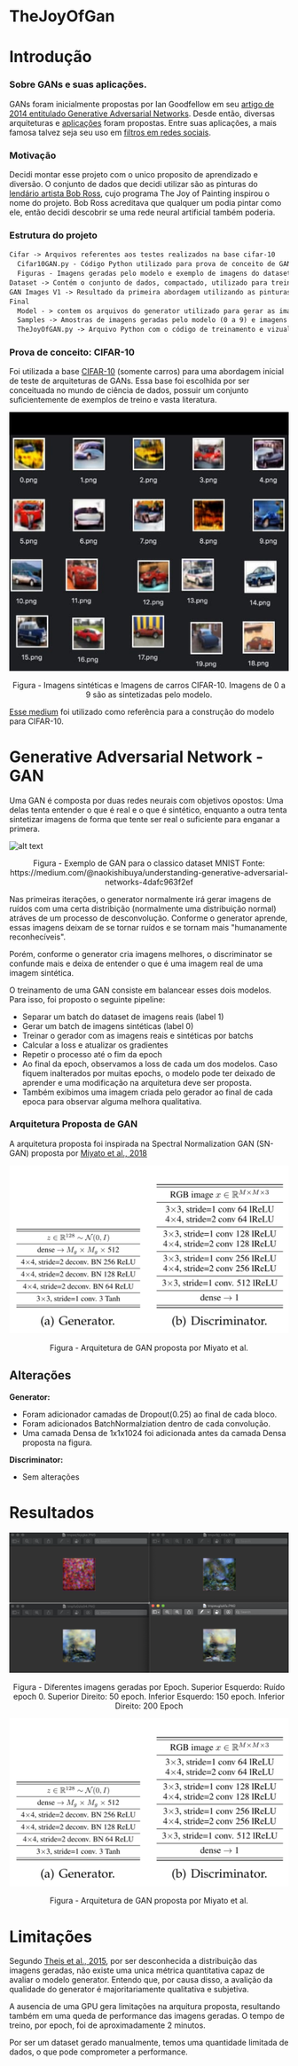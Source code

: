# TheJoyOfGan

# Introdução

### Sobre GANs e suas aplicações.

GANs foram inicialmente propostas por Ian Goodfellow em seu [artigo de 2014 entitulado Generative Adversarial Networks](https://arxiv.org/abs/1406.2661). Desde então, diversas arquiteturas e [aplicações](https://machinelearningmastery.com/impressive-applications-of-generative-adversarial-networks/) foram propostas. Entre suas aplicações, a mais famosa talvez seja seu uso em [filtros em redes sociais](https://dimensionless.in/trending-story-faceapp-gans/).

### Motivação

Decidi montar esse projeto com o unico proposito de aprendizado e diversão. O conjunto de dados que decidi utilizar são as pinturas do [lendário artista Bob Ross](https://www.youtube.com/user/BobRossInc), cujo programa The Joy of Painting inspirou o nome do projeto. 
Bob Ross acreditava que qualquer um podia pintar como ele, então decidi descobrir se uma rede neural artificial também poderia.

### Estrutura do projeto
```md
Cifar -> Arquivos referentes aos testes realizados na base cifar-10
  Cifar10GAN.py - Código Python utilizado para prova de conceito de GANs utilizando 
  Figuras - Imagens geradas pelo modelo e exemplo de imagens do dataset
Dataset -> Contém o conjunto de dados, compactado, utilizado para treinamento da GAN
GAN Images V1 -> Resultado da primeira abordagem utilizando as pinturas de Bob Ross
Final
  Model - > contem os arquivos do generator utilizado para gerar as imagens em Samples
  Samples -> Amostras de imagens geradas pelo modelo (0 a 9) e imagens do dataset (10 a 19)
  TheJoyOfGAN.py -> Arquivo Python com o código de treinamento e vizualização
```

### Prova de conceito: CIFAR-10

Foi utilizada a base [CIFAR-10](https://www.cs.toronto.edu/~kriz/cifar.html) (somente carros) para uma abordagem inicial de teste de arquiteturas de GANs. Essa base foi escolhida por ser conceituada no mundo de ciência de dados, possuir um conjunto suficientemente de exemplos de treino e vasta literatura.

<p align="center">
  <img src="https://github.com/MatheusCalil/TheJoyOfGan/blob/master/Cifar/Unknown.jpg" />
</p>

<p align="center">
Figura - Imagens sintéticas e Imagens de carros CIFAR-10. Imagens de 0 a 9 são as sintetizadas pelo modelo.
</p>

[Esse medium](https://medium.com/@utk.is.here/keep-calm-and-train-a-gan-pitfalls-and-tips-on-training-generative-adversarial-networks-edd529764aa9) foi utilizado como referência para a construção do modelo para CIFAR-10.

# Generative Adversarial Network - GAN

Uma GAN é composta por duas redes neurais com objetivos opostos: Uma delas tenta entender o que é real e o que é sintético, enquanto a outra tenta sintetizar imagens de forma que tente ser real o suficiente para enganar a primera.

![alt text](https://miro.medium.com/max/2724/1*nAVqFluPijpBWR2tI4gCxg.png)

<p align="center">
Figura - Exemplo de GAN para o classico dataset MNIST Fonte: https://medium.com/@naokishibuya/understanding-generative-adversarial-networks-4dafc963f2ef
</p>

Nas primeiras iterações, o generator normalmente irá gerar imagens de ruídos com uma certa distribição (normalmente uma distribuição normal) atráves de um processo de desconvolução. Conforme o generator aprende, essas imagens deixam de se tornar ruídos e se tornam mais "humanamente reconhecíveis".

Porém, conforme o generator cria imagens melhores, o discriminator se confunde mais e deixa de entender o que é uma imagem real de uma imagem sintética.

O treinamento de uma GAN consiste em balancear esses dois modelos. Para isso, foi proposto o seguinte pipeline:
- Separar um batch do dataset de imagens reais (label 1)
- Gerar um batch de imagens sintéticas (label 0)
- Treinar o gerador com as imagens reais e sintéticas por batchs
- Calcular a loss e atualizar os gradientes
- Repetir o processo até o fim da epoch
- Ao final da epoch, observamos a loss de cada um dos modelos. Caso fiquem inalterados por muitas epochs, o modelo pode ter deixado de aprender e uma modificação na arquitetura deve ser proposta.
- Também exibimos uma imagem criada pelo gerador ao final de cada epoca para observar alguma melhora qualitativa.

### Arquitetura Proposta de GAN

A arquitetura proposta foi inspirada na Spectral Normalization GAN (SN-GAN) proposta por [Miyato et al., 2018](https://arxiv.org/abs/1802.05957)

<p align="center">
  <img src="https://github.com/MatheusCalil/TheJoyOfGan/blob/master/Final/SN-GAN.jpg" />
</p>
<p align="center">
Figura - Arquitetura de GAN proposta por Miyato et al.
</p>

## Alterações
<b>Generator:</b>
- Foram adicionador camadas de Dropout(0.25) ao final de cada bloco.
- Foram adicionados BatchNormalziation dentro de cada convolução.
- Uma camada Densa de 1x1x1024 foi adicionada antes da camada Densa proposta na figura.

<b>Discriminator:</b>
- Sem alterações

# Resultados


<p align="center">
  <img src="https://github.com/MatheusCalil/TheJoyOfGan/blob/master/Final/training_process.jpg" />
</p>
<p align="center">
Figura - Diferentes imagens geradas por Epoch. Superior Esquerdo: Ruído epoch 0. Superior Direito: 50 epoch. Inferior Esquerdo: 150 epoch. Inferior Direito: 200 Epoch
</p>

<p align="center">
  <img src="https://github.com/MatheusCalil/TheJoyOfGan/blob/master/Final/SN-GAN.jpg" />
</p>
<p align="center">
Figura - Arquitetura de GAN proposta por Miyato et al.
</p>

# Limitações

Segundo [Theis et al., 2015](https://arxiv.org/abs/1511.01844), por ser desconhecida a distribuição das imagens geradas, não existe uma unica métrica quantitativa capaz de avaliar o modelo generator. Entendo que, por causa disso, a avalição da qualidade do generator é majoritariamente qualitativa e subjetiva.

A ausencia de uma GPU gera limitações na arquitura proposta, resultando também em uma queda de performance das imagens geradas. O tempo de treino, por epoch, foi de aproximadamente 2 minutos.

Por ser um dataset gerado manualmente, temos uma quantidade limitada de dados, o que pode comprometer a performance.
